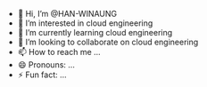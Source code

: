 - 👋 Hi, I’m @HAN-WINAUNG
- 👀 I’m interested in cloud engineering 
- 🌱 I’m currently learning cloud engineering 
- 💞️ I’m looking to collaborate on cloud engineering
- 📫 How to reach me ...
- 😄 Pronouns: ...
- ⚡ Fun fact: ...

<!---
HAN-WINAUNG/HAN-WINAUNG is a ✨ special ✨ repository because its `README.md` (this file) appears on your GitHub profile.
You can click the Preview link to take a look at your changes.
--->

